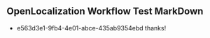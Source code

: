 ## OpenLocalization Workflow Test MarkDown
* e563d3e1-9fb4-4e01-abce-435ab9354ebd thanks!

<!--HONumber=Aug16_HO3-->


